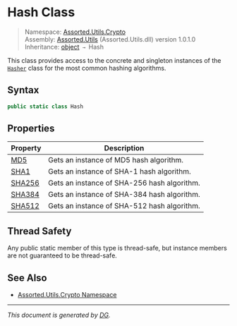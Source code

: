 ﻿# Hash Class

> Namespace: [Assorted.Utils.Crypto](index.md#assortedutilscrypto-namespace)\
> Assembly: [Assorted.Utils](index.md) (Assorted.Utils.dll) version 1.0.1.0\
> Inheritance: [object](https://docs.microsoft.com/en-us/dotnet/api/system.object) `→` Hash

This class provides access to the concrete and singleton instances of the [`Hasher`](Assorted.Utils.Crypto.Hasher.md) class for the most common hashing algorithms.

## Syntax

```csharp
public static class Hash
```

## Properties

Property | Description
--- | ---
[MD5](Assorted.Utils.Crypto.Hash.MD5.md) | Gets an instance of MD5 hash algorithm.
[SHA1](Assorted.Utils.Crypto.Hash.SHA1.md) | Gets an instance of SHA-1 hash algorithm.
[SHA256](Assorted.Utils.Crypto.Hash.SHA256.md) | Gets an instance of SHA-256 hash algorithm.
[SHA384](Assorted.Utils.Crypto.Hash.SHA384.md) | Gets an instance of SHA-384 hash algorithm.
[SHA512](Assorted.Utils.Crypto.Hash.SHA512.md) | Gets an instance of SHA-512 hash algorithm.

## Thread Safety

Any public static member of this type is thread\-safe, but instance members are not guaranteed to be thread\-safe.

## See Also

- [Assorted.Utils.Crypto Namespace](index.md#assortedutilscrypto-namespace)

---

_This document is generated by [DG](https://github.com/Khojasteh/dg)._
